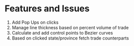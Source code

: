 # Features and Issues

1. Add Pop Ups on clicks
2. Manage line thickness based on percent volume of trade
3. Calculate and add control points to Bezier curves
4. Based on clicked state/province fetch trade counterparts